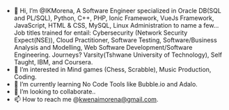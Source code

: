 - 👋 Hi, I’m @IKMorena, A Software Engineer specialized in Oracle DB(SQL and PL/SQL), Python, C++, PHP,
Ionic Framework, VueJs Framework, JavaScript, HTML & CSS, MySQL, Linux Administration to name a few...
Job titles trained for entail: Cybersecurity (Network Security Expect(NSE)), Cloud Practitioner, Software Testing, Software/Business Analysis and Modelling,
Web Software Development/Software Engineering.
Journeys? Varsity(Tshwane University of Technology), Self Taught, IBM, and Coursera.
- 👀 I’m interested in Mind games (Chess, Scrabble), Music Production, Coding.
- 🌱 I’m currently learning No Code Tools like Bubble.io and Adalo.
- 💞️ I’m looking to collaborate..
- 📫 How to reach me @kwenaimorena@gmail.com.

<!---
IKMorena/IKMorena is a ✨ special ✨ repository because its `README.md` (this file) appears on your GitHub profile.
You can click the Preview link to take a look at your changes.
--->
